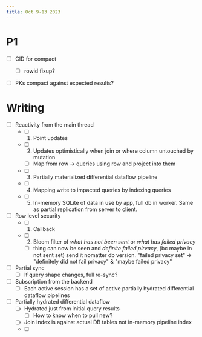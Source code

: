 ```yaml
---
title: Oct 9-13 2023
---
```

# P1
- [ ] CID for compact
	- [ ] rowid fixup?
- [ ] PKs compact against expected results?


# Writing
- [ ] Reactivity from the main thread
	- [ ] 1. Point updates
	- [ ] 2. Updates optimistically when join or where column untouched by mutation
		- [ ] Map from row -> queries using row and project into them
	- [ ] 3. Partially materialized differential dataflow pipeline
	- [ ] 4. Mapping write to impacted queries by indexing queries
	- [ ] 5. In-memory SQLite of data in use by app, full db in worker. Same as partial replication from server to client.
- [ ] Row level security
	- [ ] 1. Callback
	- [ ] 2. Bloom filter of _what has not been sent_ or _what has failed privacy_
		- [ ] thing can now be seen and _definite failed pirvacy_, (bc maybe in not sent set) send it nomatter db version. "failed privacy set" -> "definitely did not fail privacy" & "maybe failed privacy"
- [ ] Partial sync
	- [ ] If query shape changes, full re-sync?
- [ ] Subscription from the backend
	- [ ] Each active session has a set of active partially hydrated differential dataflow pipelines
- [ ] Partially hydrated differential dataflow
	- [ ] Hydrated just from initial query results
		- [ ] How to know when to pull new?
	- [ ] Join index is against actual DB tables not in-memory pipeline index
	- [ ] 